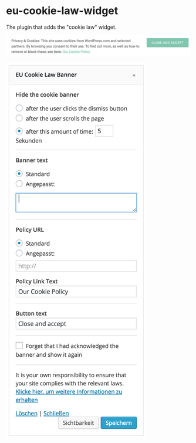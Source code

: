 # eu-cookie-law-widget
The plugin that adds the "cookie law" widget.

![Banner example](docs/banner-example.png)

![Settings](docs/widget-settings.png)
